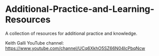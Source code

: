 # Additional-Practice-and-Learning-Resources
A collection of resources for additional practice and knowledge.

Keith Galli YouTube channel: https://www.youtube.com/channel/UCq6XkhO5SZ66N04IcPbqNcw
